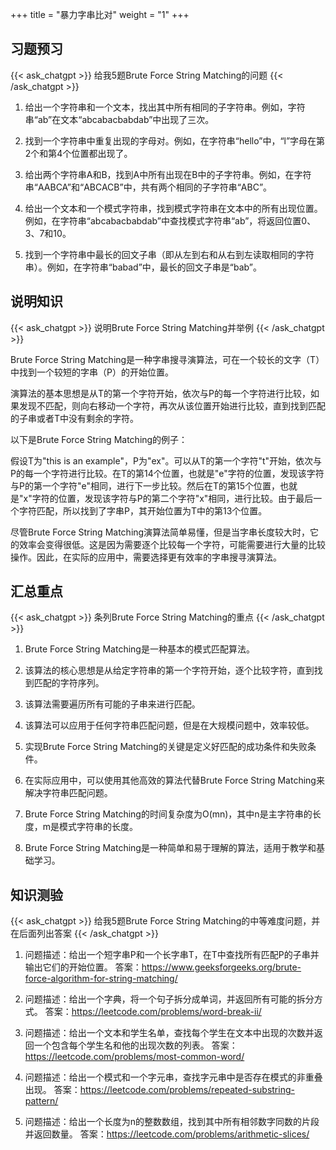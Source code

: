 +++
title = "暴力字串比对"
weight = "1"
+++
## 习题预习
{{< ask_chatgpt >}}
给我5题Brute Force String Matching的问题
{{< /ask_chatgpt >}}



1. 给出一个字符串和一个文本，找出其中所有相同的子字符串。例如，字符串“ab”在文本“abcabacbabdab”中出现了三次。

2. 找到一个字符串中重复出现的字母对。例如，在字符串“hello”中，“l”字母在第2个和第4个位置都出现了。

3. 给出两个字符串A和B，找到A中所有出现在B中的子字符串。例如，在字符串“AABCA”和“ABCACB”中，共有两个相同的子字符串“ABC”。

4. 给出一个文本和一个模式字符串，找到模式字符串在文本中的所有出现位置。例如，在字符串“abcabacbabdab”中查找模式字符串“ab”，将返回位置0、3、7和10。

5. 找到一个字符串中最长的回文子串（即从左到右和从右到左读取相同的字符串）。例如，在字符串“babad”中，最长的回文子串是“bab”。   

## 说明知识
{{< ask_chatgpt >}}
说明Brute Force String Matching并举例
{{< /ask_chatgpt >}}



Brute Force String Matching是一种字串搜寻演算法，可在一个较长的文字（T）中找到一个较短的字串（P）的开始位置。

演算法的基本思想是从T的第一个字符开始，依次与P的每一个字符进行比较，如果发现不匹配，则向右移动一个字符，再次从该位置开始进行比较，直到找到匹配的子串或者T中没有剩余的字符。

以下是Brute Force String Matching的例子：

假设T为"this is an example"，P为"ex"。可以从T的第一个字符"t"开始，依次与P的每一个字符进行比较。在T的第14个位置，也就是"e"字符的位置，发现该字符与P的第一个字符"e"相同，进行下一步比较。然后在T的第15个位置，也就是"x"字符的位置，发现该字符与P的第二个字符"x"相同，进行比较。由于最后一个字符匹配，所以找到了字串P，其开始位置为T中的第13个位置。

尽管Brute Force String Matching演算法简单易懂，但是当字串长度较大时，它的效率会变得很低。这是因为需要逐个比较每一个字符，可能需要进行大量的比较操作。因此，在实际的应用中，需要选择更有效率的字串搜寻演算法。   

## 汇总重点
{{< ask_chatgpt >}}
条列Brute Force String Matching的重点
{{< /ask_chatgpt >}}



1. Brute Force String Matching是一种基本的模式匹配算法。 

2. 该算法的核心思想是从给定字符串的第一个字符开始，逐个比较字符，直到找到匹配的字符序列。 

3. 该算法需要遍历所有可能的子串来进行匹配。 

4. 该算法可以应用于任何字符串匹配问题，但是在大规模问题中，效率较低。 

5. 实现Brute Force String Matching的关键是定义好匹配的成功条件和失败条件。 

6. 在实际应用中，可以使用其他高效的算法代替Brute Force String Matching来解决字符串匹配问题。 

7. Brute Force String Matching的时间复杂度为O(mn)，其中n是主字符串的长度，m是模式字符串的长度。 

8. Brute Force String Matching是一种简单和易于理解的算法，适用于教学和基础学习。   

## 知识测验
{{< ask_chatgpt >}}
给我5题Brute Force String Matching的中等难度问题，并在后面列出答案
{{< /ask_chatgpt >}}



1. 问题描述：给出一个短字串P和一个长字串T，在T中查找所有匹配P的子串并输出它们的开始位置。 
答案：https://www.geeksforgeeks.org/brute-force-algorithm-for-string-matching/ 

2. 问题描述：给出一个字典，将一个句子拆分成单词，并返回所有可能的拆分方式。 
答案：https://leetcode.com/problems/word-break-ii/ 

3. 问题描述：给出一个文本和学生名单，查找每个学生在文本中出现的次数并返回一个包含每个学生名和他的出现次数的列表。 
答案：https://leetcode.com/problems/most-common-word/ 

4. 问题描述：给出一个模式和一个字元串，查找字元串中是否存在模式的非重叠出现。 
答案：https://leetcode.com/problems/repeated-substring-pattern/ 

5. 问题描述：给出一个长度为n的整数数组，找到其中所有相邻数字同数的片段并返回数量。 
答案：https://leetcode.com/problems/arithmetic-slices/   

